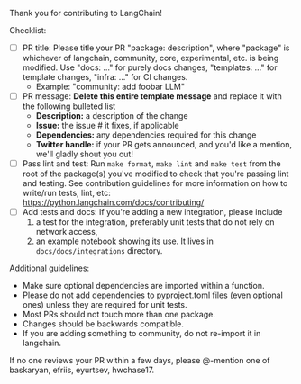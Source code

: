 Thank you for contributing to LangChain!

Checklist:

- [ ] PR title: Please title your PR "package: description", where "package" is whichever of langchain, community, core, experimental, etc. is being modified. Use "docs: ..." for purely docs changes, "templates: ..." for template changes, "infra: ..." for CI changes.
  - Example: "community: add foobar LLM"
- [ ] PR message: **Delete this entire template message** and replace it with the following bulleted list
    - **Description:** a description of the change
    - **Issue:** the issue # it fixes, if applicable
    - **Dependencies:** any dependencies required for this change
    - **Twitter handle:** if your PR gets announced, and you'd like a mention, we'll gladly shout you out!
- [ ] Pass lint and test: Run `make format`, `make lint` and `make test` from the root of the package(s) you've modified to check that you're passing lint and testing. See contribution guidelines for more information on how to write/run tests, lint, etc: https://python.langchain.com/docs/contributing/
- [ ] Add tests and docs: If you're adding a new integration, please include
  1. a test for the integration, preferably unit tests that do not rely on network access,
  2. an example notebook showing its use. It lives in `docs/docs/integrations` directory.

Additional guidelines:
- Make sure optional dependencies are imported within a function.
- Please do not add dependencies to pyproject.toml files (even optional ones) unless they are required for unit tests.
- Most PRs should not touch more than one package.
- Changes should be backwards compatible.
- If you are adding something to community, do not re-import it in langchain.

If no one reviews your PR within a few days, please @-mention one of baskaryan, efriis, eyurtsev, hwchase17.
